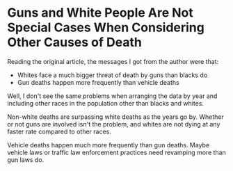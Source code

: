 # Guns and White People Are Not Special Cases When Considering Other Causes of Death

Reading the original article, the messages I got from the author were that:
* Whites face a much bigger threat of death by guns than blacks do
* Gun deaths happen more frequently than vehicle deaths

Well, I don't see the same problems when arranging the data by year and including other races in the population other than blacks and whites.



Non-white deaths are surpassing white deaths as the years go by. Whether or not guns are involved isn't the problem, and whites are not dying at any faster rate compared to other races.



Vehicle deaths happen much more frequently than gun deaths. Maybe vehicle laws or traffic law enforcement practices need revamping more than gun laws do.
